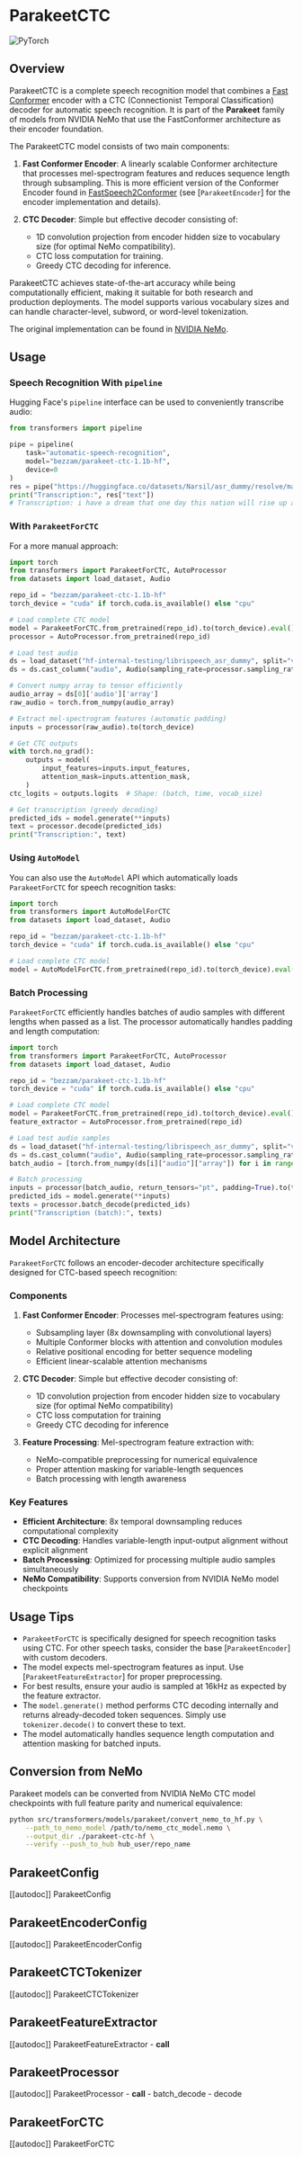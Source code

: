 # ParakeetCTC

<div class="flex flex-wrap space-x-1">
<img alt="PyTorch" src="https://img.shields.io/badge/PyTorch-DE3412?style=flat&logo=pytorch&logoColor=white">
</div>

## Overview

ParakeetCTC is a complete speech recognition model that combines a [Fast Conformer](https://docs.nvidia.com/nemo-framework/user-guide/latest/nemotoolkit/asr/models.html#fast-conformer) encoder with a CTC (Connectionist Temporal Classification) decoder for automatic speech recognition. It is part of the **Parakeet** family of models from NVIDIA NeMo that use the FastConformer architecture as their encoder foundation.

The ParakeetCTC model consists of two main components:

1. **Fast Conformer Encoder**: A linearly scalable Conformer architecture that processes mel-spectrogram features and reduces sequence length through subsampling. This is more efficient version of the Conformer Encoder found in [FastSpeech2Conformer](./fastspeech2_conformer.md) (see [`ParakeetEncoder`] for the encoder implementation and details).

2. **CTC Decoder**: Simple but effective decoder consisting of:
   - 1D convolution projection from encoder hidden size to vocabulary size (for optimal NeMo compatibility).
   - CTC loss computation for training.
   - Greedy CTC decoding for inference.

ParakeetCTC achieves state-of-the-art accuracy while being computationally efficient, making it suitable for both research and production deployments. The model supports various vocabulary sizes and can handle character-level, subword, or word-level tokenization.

The original implementation can be found in [NVIDIA NeMo](https://github.com/NVIDIA/NeMo).

## Usage

### Speech Recognition With `pipeline`

Hugging Face's `pipeline` interface can be used to conveniently transcribe audio:
```python
from transformers import pipeline

pipe = pipeline(
    task="automatic-speech-recognition",
    model="bezzam/parakeet-ctc-1.1b-hf",
    device=0
)
res = pipe("https://huggingface.co/datasets/Narsil/asr_dummy/resolve/main/mlk.flac")
print("Transcription:", res["text"])
# Transcription: i have a dream that one day this nation will rise up and live out the true meaning of its creed
```

### With `ParakeetForCTC`

For a more manual approach:
```python
import torch
from transformers import ParakeetForCTC, AutoProcessor
from datasets import load_dataset, Audio

repo_id = "bezzam/parakeet-ctc-1.1b-hf"
torch_device = "cuda" if torch.cuda.is_available() else "cpu"

# Load complete CTC model
model = ParakeetForCTC.from_pretrained(repo_id).to(torch_device).eval()
processor = AutoProcessor.from_pretrained(repo_id)

# Load test audio
ds = load_dataset("hf-internal-testing/librispeech_asr_dummy", split="validation")
ds = ds.cast_column("audio", Audio(sampling_rate=processor.sampling_rate))

# Convert numpy array to tensor efficiently
audio_array = ds[0]['audio']['array']
raw_audio = torch.from_numpy(audio_array)

# Extract mel-spectrogram features (automatic padding)
inputs = processor(raw_audio).to(torch_device)

# Get CTC outputs
with torch.no_grad():
    outputs = model(
        input_features=inputs.input_features,
        attention_mask=inputs.attention_mask,
    )
ctc_logits = outputs.logits  # Shape: (batch, time, vocab_size)

# Get transcription (greedy decoding)
predicted_ids = model.generate(**inputs)
text = processor.decode(predicted_ids)
print("Transcription:", text)
```

### Using `AutoModel`

You can also use the `AutoModel` API which automatically loads `ParakeetForCTC` for speech recognition tasks:

```python
import torch
from transformers import AutoModelForCTC
from datasets import load_dataset, Audio

repo_id = "bezzam/parakeet-ctc-1.1b-hf"
torch_device = "cuda" if torch.cuda.is_available() else "cpu"

# Load complete CTC model
model = AutoModelForCTC.from_pretrained(repo_id).to(torch_device).eval()
```

### Batch Processing

`ParakeetForCTC` efficiently handles batches of audio samples with different lengths when passed as a list. The processor automatically handles padding and length computation:

```python
import torch
from transformers import ParakeetForCTC, AutoProcessor
from datasets import load_dataset, Audio

repo_id = "bezzam/parakeet-ctc-1.1b-hf"
torch_device = "cuda" if torch.cuda.is_available() else "cpu"

# Load complete CTC model
model = ParakeetForCTC.from_pretrained(repo_id).to(torch_device).eval()
feature_extractor = AutoProcessor.from_pretrained(repo_id)

# Load test audio samples
ds = load_dataset("hf-internal-testing/librispeech_asr_dummy", split="validation")
ds = ds.cast_column("audio", Audio(sampling_rate=processor.sampling_rate))
batch_audio = [torch.from_numpy(ds[i]["audio"]["array"]) for i in range(2)]

# Batch processing
inputs = processor(batch_audio, return_tensors="pt", padding=True).to(torch_device)
predicted_ids = model.generate(**inputs)
texts = processor.batch_decode(predicted_ids)
print("Transcription (batch):", texts)
```

## Model Architecture

`ParakeetForCTC` follows an encoder-decoder architecture specifically designed for CTC-based speech recognition:

### Components

1. **Fast Conformer Encoder**: Processes mel-spectrogram features using:
   - Subsampling layer (8x downsampling with convolutional layers)
   - Multiple Conformer blocks with attention and convolution modules
   - Relative positional encoding for better sequence modeling
   - Efficient linear-scalable attention mechanisms

2. **CTC Decoder**: Simple but effective decoder consisting of:
   - 1D convolution projection from encoder hidden size to vocabulary size (for optimal NeMo compatibility)
   - CTC loss computation for training
   - Greedy CTC decoding for inference

3. **Feature Processing**: Mel-spectrogram feature extraction with:
   - NeMo-compatible preprocessing for numerical equivalence
   - Proper attention masking for variable-length sequences
   - Batch processing with length awareness

### Key Features

- **Efficient Architecture**: 8x temporal downsampling reduces computational complexity
- **CTC Decoding**: Handles variable-length input-output alignment without explicit alignment
- **Batch Processing**: Optimized for processing multiple audio samples simultaneously
- **NeMo Compatibility**: Supports conversion from NVIDIA NeMo model checkpoints

## Usage Tips

- `ParakeetForCTC` is specifically designed for speech recognition tasks using CTC. For other speech tasks, consider the base [`ParakeetEncoder`] with custom decoders.
- The model expects mel-spectrogram features as input. Use [`ParakeetFeatureExtractor`] for proper preprocessing.
- For best results, ensure your audio is sampled at 16kHz as expected by the feature extractor.
- The `model.generate()` method performs CTC decoding internally and returns already-decoded token sequences. Simply use `tokenizer.decode()` to convert these to text.
- The model automatically handles sequence length computation and attention masking for batched inputs.

## Conversion from NeMo

Parakeet models can be converted from NVIDIA NeMo CTC model checkpoints with full feature parity and numerical equivalence:

```bash
python src/transformers/models/parakeet/convert_nemo_to_hf.py \
    --path_to_nemo_model /path/to/nemo_ctc_model.nemo \
    --output_dir ./parakeet-ctc-hf \
    --verify --push_to_hub hub_user/repo_name
```

## ParakeetConfig

[[autodoc]] ParakeetConfig 

## ParakeetEncoderConfig

[[autodoc]] ParakeetEncoderConfig 

## ParakeetCTCTokenizer

[[autodoc]] ParakeetCTCTokenizer 

## ParakeetFeatureExtractor

[[autodoc]] ParakeetFeatureExtractor
    - __call__

## ParakeetProcessor

[[autodoc]] ParakeetProcessor
    - __call__
    - batch_decode
    - decode

## ParakeetForCTC

[[autodoc]] ParakeetForCTC

